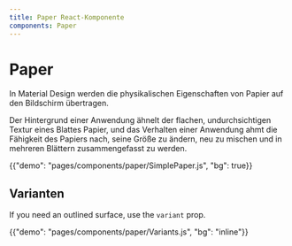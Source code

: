 ```yaml
---
title: Paper React-Komponente
components: Paper
---
```


# Paper

<p class="description">In Material Design werden die physikalischen Eigenschaften von Papier auf den Bildschirm übertragen. </p>

Der Hintergrund einer Anwendung ähnelt der flachen, undurchsichtigen Textur eines Blattes Papier, und das Verhalten einer Anwendung ahmt die Fähigkeit des Papiers nach, seine Größe zu ändern, neu zu mischen und in mehreren Blättern zusammengefasst zu werden.

{{"demo": "pages/components/paper/SimplePaper.js", "bg": true}}

## Varianten

If you need an outlined surface, use the `variant` prop.

{{"demo": "pages/components/paper/Variants.js", "bg": "inline"}}
